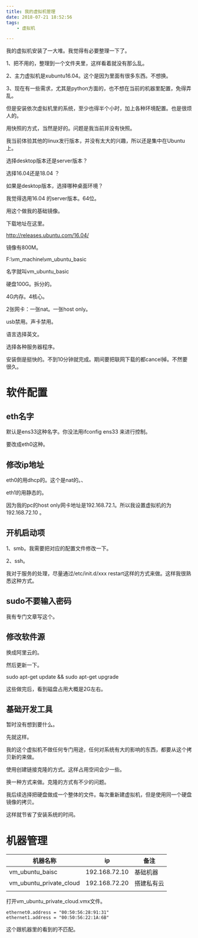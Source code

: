```yaml
---
title: 我的虚拟机管理
date: 2018-07-21 18:52:56
tags:
	- 虚拟机

---
```




我的虚拟机安装了一大堆。我觉得有必要整理一下了。

1、把不用的，整理到一个文件夹里，这样看着就没有那么乱。

2、主力虚拟机是xubuntu16.04。这个是因为里面有很多东西。不想换。

3、现在有一些需求，尤其是python方面的，也不想在当前的机器里配置，免得弄乱。

但是安装依次虚拟机里的系统，至少也得半个小时，加上各种环境配置。也是很烦人的。

用快照的方式，当然是好的。问题是我当前并没有快照。

我当前体验其他的linux发行版本，并没有太大的兴趣，所以还是集中在Ubuntu上。

选择desktop版本还是server版本？

选择16.04还是18.04 ？

如果是desktop版本，选择哪种桌面环境？

我觉得选用16.04 的server版本。64位。

用这个做我的基础镜像。

下载地址在这里。

http://releases.ubuntu.com/16.04/

镜像有800M。

F:\vm_machine\vm_ubuntu_basic

名字就叫vm_ubuntu_basic

硬盘100G。拆分的。

4G内存。4核心。

2张网卡：一张nat。一张host only。

usb禁用。声卡禁用。

语言选择英文。

选择各种服务器程序。

安装倒是挺快的。不到10分钟就完成。期间要把联网下载的都cancel掉。不然要很久。

# 软件配置

## eth名字

默认是ens33这种名字。你没法用ifconfig ens33 来进行控制。

要改成eth0这种。

## 修改ip地址

eth0的用dhcp的。这个是nat的。、

eth1的用静态的。

因为我的pc的host only网卡地址是192.168.72.1。所以我设置虚拟机的为192.168.72.10 。

## 开机启动项

1、smb。我需要把对应的配置文件修改一下。

2、ssh。

我对于服务的处理，尽量通过/etc/init.d/xxx restart这样的方式来做。这样我很熟悉这种方式。

## sudo不要输入密码

我有专门文章写这个。

## 修改软件源

换成阿里云的。

然后更新一下。

sudo apt-get update && sudo apt-get upgrade



这些做完后，看到磁盘占用大概是2G左右。

## 基础开发工具

暂时没有想到要什么。

先就这样。





我的这个虚拟机不做任何专门用途，任何对系统有大的影响的东西，都要从这个拷贝新的来做。

使用创建链接克隆的方式。这样占用空间会少一些。



换一种方式来做。克隆的方式有不少的问题。

我后续选择把硬盘做成一个整体的文件。每次重新建虚拟机，但是使用同一个硬盘镜像的拷贝。

这样就节省了安装系统的时间。



# 机器管理

| 机器名称                    | ip            | 备注    |
| ----------------------- | ------------- | ----- |
| vm_ubuntu_baisc         | 192.168.72.10 | 基础机器  |
| vm_ubuntu_private_cloud | 192.168.72.20 | 搭建私有云 |
|                         |               |       |

打开vm_ubuntu_private_cloud.vmx文件。

```
ethernet0.address = "00:50:56:28:91:31"
ethernet1.address = "00:50:56:22:1A:6B"
```

这个跟机器里的看到的不匹配。




